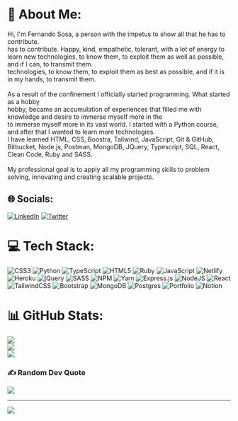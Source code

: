 # 💫 About Me:
Hi, I'm Fernando Sosa, a person with the impetus to show all that he has to contribute.<br>has to contribute. Happy, kind, empathetic, tolerant, with a lot of energy to learn new technologies, to know them, to exploit them as well as possible, and if I can, to transmit them.<br>technologies, to know them, to exploit them as best as possible, and if it is in my hands, to transmit them.<br><br>As a result of the confinement I officially started programming. What started as a hobby<br>hobby, became an accumulation of experiences that filled me with knowledge and desire to immerse myself more in the<br>to immerse myself more in its vast world. I started with a Python course, and after that I wanted to learn more technologies.<br>I have learned HTML, CSS, Boostra, Tailwind, JavaScript, Git & GitHub, Bitbucket, Node.js, Postman, MongoDB, JQuery, Typescript, SQL, React, Clean Code, Ruby and SASS.<br><br>My professional goal is to apply all my programming skills to problem solving, innovating and creating scalable projects.


## 🌐 Socials:
[![LinkedIn](https://img.shields.io/badge/LinkedIn-%230077B5.svg?logo=linkedin&logoColor=white)](https://linkedin.com/in/https://www.linkedin.com/in/fernando-sosa-fst/) [![Twitter](https://img.shields.io/badge/Twitter-%231DA1F2.svg?logo=Twitter&logoColor=white)](https://twitter.com/https://twitter.com/Fernand55966579) 

# 💻 Tech Stack:
![CSS3](https://img.shields.io/badge/css3-%231572B6.svg?style=for-the-badge&logo=css3&logoColor=white) ![Python](https://img.shields.io/badge/python-3670A0?style=for-the-badge&logo=python&logoColor=ffdd54) ![TypeScript](https://img.shields.io/badge/typescript-%23007ACC.svg?style=for-the-badge&logo=typescript&logoColor=white) ![HTML5](https://img.shields.io/badge/html5-%23E34F26.svg?style=for-the-badge&logo=html5&logoColor=white) ![Ruby](https://img.shields.io/badge/ruby-%23CC342D.svg?style=for-the-badge&logo=ruby&logoColor=white) ![JavaScript](https://img.shields.io/badge/javascript-%23323330.svg?style=for-the-badge&logo=javascript&logoColor=%23F7DF1E) ![Netlify](https://img.shields.io/badge/netlify-%23000000.svg?style=for-the-badge&logo=netlify&logoColor=#00C7B7) ![Heroku](https://img.shields.io/badge/heroku-%23430098.svg?style=for-the-badge&logo=heroku&logoColor=white) ![jQuery](https://img.shields.io/badge/jquery-%230769AD.svg?style=for-the-badge&logo=jquery&logoColor=white) ![SASS](https://img.shields.io/badge/SASS-hotpink.svg?style=for-the-badge&logo=SASS&logoColor=white) ![NPM](https://img.shields.io/badge/NPM-%23000000.svg?style=for-the-badge&logo=npm&logoColor=white) ![Yarn](https://img.shields.io/badge/yarn-%232C8EBB.svg?style=for-the-badge&logo=yarn&logoColor=white) ![Express.js](https://img.shields.io/badge/express.js-%23404d59.svg?style=for-the-badge&logo=express&logoColor=%2361DAFB) ![NodeJS](https://img.shields.io/badge/node.js-6DA55F?style=for-the-badge&logo=node.js&logoColor=white) ![React](https://img.shields.io/badge/react-%2320232a.svg?style=for-the-badge&logo=react&logoColor=%2361DAFB) ![TailwindCSS](https://img.shields.io/badge/tailwindcss-%2338B2AC.svg?style=for-the-badge&logo=tailwind-css&logoColor=white) ![Bootstrap](https://img.shields.io/badge/bootstrap-%23563D7C.svg?style=for-the-badge&logo=bootstrap&logoColor=white) ![MongoDB](https://img.shields.io/badge/MongoDB-%234ea94b.svg?style=for-the-badge&logo=mongodb&logoColor=white) ![Postgres](https://img.shields.io/badge/postgres-%23316192.svg?style=for-the-badge&logo=postgresql&logoColor=white) ![Portfolio](https://img.shields.io/badge/Portfolio-%23000000.svg?style=for-the-badge&logo=firefox&logoColor=#FF7139) ![Notion](https://img.shields.io/badge/Notion-%23000000.svg?style=for-the-badge&logo=notion&logoColor=white)
# 📊 GitHub Stats:
![](https://github-readme-stats.vercel.app/api?username=fernando-uif&theme=monokai&hide_border=false&include_all_commits=true&count_private=false)<br/>
![](https://github-readme-streak-stats.herokuapp.com/?user=fernando-uif&theme=monokai&hide_border=false)<br/>
![](https://github-readme-stats.vercel.app/api/top-langs/?username=fernando-uif&theme=monokai&hide_border=false&include_all_commits=true&count_private=false&layout=compact)

### ✍️ Random Dev Quote
![](https://quotes-github-readme.vercel.app/api?type=horizontal&theme=tokyonight)

---
[![](https://visitcount.itsvg.in/api?id=fernando-uif&icon=0&color=1)](https://visitcount.itsvg.in)

<!-- Proudly created with GPRM ( https://gprm.itsvg.in ) -->
